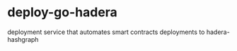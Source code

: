 # deploy-go-hadera
deployment service that automates smart contracts deployments to hadera-hashgraph
